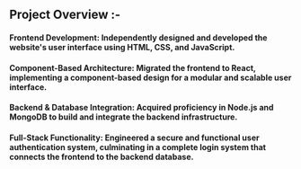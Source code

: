 ## Project Overview :-
#### Frontend Development: Independently designed and developed the website's user interface using HTML, CSS, and JavaScript.
#### Component-Based Architecture: Migrated the frontend to React, implementing a component-based design for a modular and scalable user interface.
#### Backend & Database Integration: Acquired proficiency in Node.js and MongoDB to build and integrate the backend infrastructure.
#### Full-Stack Functionality: Engineered a secure and functional user authentication system, culminating in a complete login system that connects the frontend to the backend database.

